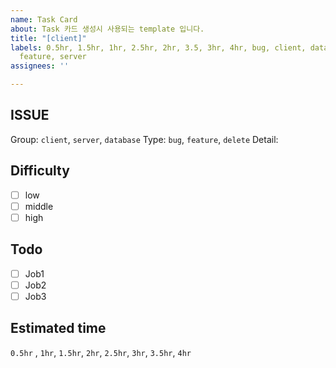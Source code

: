 ```yaml
---
name: Task Card
about: Task 카드 생성시 사용되는 template 입니다.
title: "[client]"
labels: 0.5hr, 1.5hr, 1hr, 2.5hr, 2hr, 3.5, 3hr, 4hr, bug, client, database, delete,
  feature, server
assignees: ''

---
```


## ISSUE
Group: `client`, `server`, `database`
Type: `bug`, `feature`, `delete`
Detail: 

## Difficulty
* [ ] low
* [ ] middle  
* [ ] high

## Todo
* [ ] Job1
* [ ] Job2
* [ ] Job3

## Estimated time
`0.5hr` , `1hr`, `1.5hr`, `2hr`, `2.5hr`, `3hr`, `3.5hr`, `4hr`
